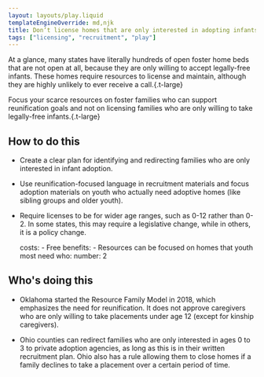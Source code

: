 ```yaml
---
layout: layouts/play.liquid
templateEngineOverride: md,njk
title: Don’t license homes that are only interested in adopting infants
tags: ["licensing", "recruitment", "play"]
---
```


At a glance, many states have literally hundreds of open foster home beds that are not open at all, because they are only willing to accept legally-free infants. These homes require resources to license and maintain, although they are highly unlikely to ever receive a call.{.t-large}

Focus your scarce resources on foster families who can support reunification goals and not on licensing families who are only willing to take legally-free infants.{.t-large}

## How to do this

* Create a clear plan for identifying and redirecting families who are only interested in infant adoption.

* Use reunification-focused language in recruitment materials and focus adoption materials on youth who actually need adoptive homes (like sibling groups and older youth).

* Require licenses to be for wider age ranges, such as 0-12 rather than 0-2. In some states, this may require a legislative change, while in others, it is a policy change.

    costs:
      - Free
    benefits:
      - Resources can be focused on homes that youth most need
    who:
      number: 2

## Who's doing this

* Oklahoma started the Resource Family Model in 2018, which emphasizes the need for reunification. It does not approve caregivers who are only willing to take placements under age 12 (except for kinship caregivers).

* Ohio counties can redirect families who are only interested in ages 0 to 3 to private adoption agencies, as long as this is in their written recruitment plan. Ohio also has a rule allowing them to close homes if a family declines to take a placement over a certain period of time.